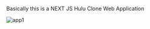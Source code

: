 Basically this is a NEXT JS Hulu Clone Web Application

![app1](https://user-images.githubusercontent.com/72704839/208149805-0b752cfb-664b-4c1e-a359-81f1329de689.PNG)
